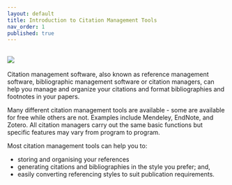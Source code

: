 ```yaml
---
layout: default
title: Introduction to Citation Management Tools
nav_order: 1
published: true
---
```

## ![]({{site.baseurl}}/content/images/citation.png)

Citation management software, also known as reference management software,  bibliographic management software or citation managers, can help you manage and organize your citations and format bibliographies and footnotes in your papers.

Many different citation management tools are available - some are available for free while others are not.  Examples include Mendeley, EndNote, and Zotero. All citation managers carry out the same basic functions but specific features may vary from program to program.

Most citation management tools can help you to:

- storing and organising your references
- generating citations and bibliographies in the style you prefer; and,
- easily converting referencing styles to suit publication requirements.
